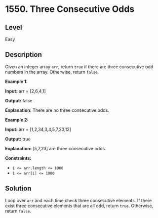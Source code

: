 # 1550. Three Consecutive Odds
## Level
Easy

## Description
Given an integer array `arr`, return `true` if there are three consecutive odd numbers in the array. Otherwise, return `false`.

**Example 1:**

**Input:** arr = [2,6,4,1]

**Output:** false

**Explanation:** There are no three consecutive odds.

**Example 2:**

**Input:** arr = [1,2,34,3,4,5,7,23,12]

**Output:** true

**Explanation:** [5,7,23] are three consecutive odds.

**Constraints:**

* `1 <= arr.length <= 1000`
* `1 <= arr[i] <= 1000`

## Solution
Loop over `arr` and each time check three consecutive elements. If there exist three consecutive elements that are all odd, return `true`. Otherwise, return `false`.
